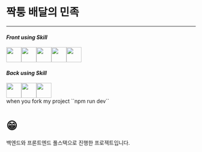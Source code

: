 # 짝퉁 배달의 민족
*****

#### _Front using Skill_
<div style="display: flex">
<img src="https://upload.wikimedia.org/wikipedia/commons/thumb/9/99/Unofficial_JavaScript_logo_2.svg/1200px-Unofficial_JavaScript_logo_2.svg.png" width="40px" height="40px"/>
<img src="https://img1.daumcdn.net/thumb/R800x0/?scode=mtistory2&fname=https%3A%2F%2Ft1.daumcdn.net%2Fcfile%2Ftistory%2F2652D04357C6D9AC29" width="40px" height="40px"/>
<img src="https://upload.wikimedia.org/wikipedia/commons/thumb/4/4c/Typescript_logo_2020.svg/512px-Typescript_logo_2020.svg.png" width="40px" height="40px"/>
<img src="https://cdn.iconscout.com/icon/free/png-512/redux-283024.png" width="40px" height="40px"/>
<img src="https://miro.medium.com/max/257/1*gGzRmUKNOC_X7klFjTk8EA.png" width="40px" height="40px"/>
</div>

#### _Back using Skill_
<div style="display: flex ">
<img src="https://upload.wikimedia.org/wikipedia/commons/thumb/9/99/Unofficial_JavaScript_logo_2.svg/1200px-Unofficial_JavaScript_logo_2.svg.png" width="40px" height="40px"/>
<img src="https://lakue119.github.io/img/skills/mysql.png" width="40px" height="40px"/>
<img src="https://cdn.iconscout.com/icon/free/png-512/node-js-1174925.png" width="40px" height="40px"/>
</div>
when you fork my project ``npm run dev``

# 😁
백엔드와 프론트엔드 풀스택으로 진행한 프로젝트입니다.
 
